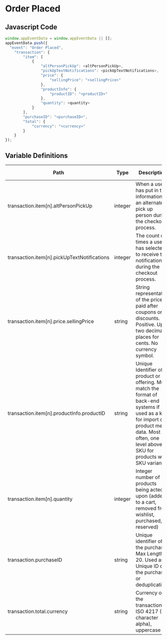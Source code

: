 # Order Placed

### 

## Javascript Code
```js
window.appEventData = window.appEventData || [];
appEventData.push({
  "event": "Order Placed",
    "transaction": {
        "item": [
            {
                "altPersonPickUp": <altPersonPickUp>,
                "pickUpTextNotifications": <pickUpTextNotifications>,
                "price": {
                    "sellingPrice": "<sellingPrice>"
                },
                "productInfo": {
                    "productID": "<productID>"
                },
                "quantity": <quantity>
            }
        ],
        "purchaseID": "<purchaseID>",
        "total": {
            "currency": "<currency>"
        }
    }
});
```

## Variable Definitions

|Path|Type|Description|Example|Pattern|Min Length|Max Length|Minimum|Maximum|Multiple Of|
| --- | --- | --- | --- | --- | --- | --- | --- | --- | --- |
|transaction.item[n].altPersonPickUp|integer|When a user has put in the information of an alternate pick up person during the checkout process.||||||||
|transaction.item[n].pickUpTextNotifications|integer|The count of times a user has selected to receive text notifications during the checkout process.||||||||
|transaction.item[n].price.sellingPrice|string|String representation of the price paid after coupons or discounts. Positive. Up to two decimal places for cents. No currency symbol.|200, 29.99, 50, 0|^[0-9]*(\.[0-9]{1,2})?$||||||
|transaction.item[n].productInfo.productID|string|Unique Identifier of a product or offering.  Must match the format of back-end systems if used as a key for import of product meta data. Most often, one level above SKU for products with SKU variants. |155, 65588, 987764448|||||||
|transaction.item[n].quantity|integer|Integer number of products being acted upon \(added to a cart, removed from wishlist, purchased, reserved\)|1, 2, 3, 4, 5||||1|||
|transaction.purchaseID|string|Unique identifier of the purchase. Max Length 20. Used as Unique ID of the purchase or deduplication.|ABC-132456789, DEF-132456789, 0987654567|^[a-zA-Z0-9]{6,20}$|6|20||||
|transaction.total.currency|string|Currency of the transaction. ISO 4217 \(3 character alpha\), uppercase |USD, CAD, GBP, CHF|^[A-Z]{3}$|3|3||||




